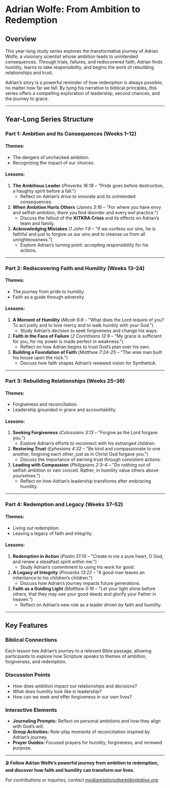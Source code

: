 # **Adrian Wolfe: From Ambition to Redemption**

## **Overview**  
This year-long study series explores the transformative journey of Adrian Wolfe, a visionary scientist whose ambition leads to unintended consequences. Through trials, failures, and rediscovered faith, Adrian finds humility, learns to take responsibility, and begins the work of rebuilding relationships and trust.  

Adrian’s story is a powerful reminder of how redemption is always possible, no matter how far we fall. By tying his narrative to biblical principles, this series offers a compelling exploration of leadership, second chances, and the journey to grace.

---

## **Year-Long Series Structure**

### **Part 1: Ambition and Its Consequences (Weeks 1–12)**  
#### **Themes:**  
- The dangers of unchecked ambition.  
- Recognizing the impact of our choices.  

#### **Lessons:**  
1. **The Ambitious Leader** (*Proverbs 16:18* – "Pride goes before destruction, a haughty spirit before a fall.")  
   - Reflect on Adrian’s drive to innovate and its unintended consequences.  
2. **When Ambition Hurts Others** (*James 3:16* – "For where you have envy and selfish ambition, there you find disorder and every evil practice.")  
   - Discuss the fallout of the **KITKRA Crisis** and its effects on Adrian’s team and family.  
3. **Acknowledging Mistakes** (*1 John 1:9* – "If we confess our sins, he is faithful and just to forgive us our sins and to cleanse us from all unrighteousness.")  
   - Explore Adrian’s turning point: accepting responsibility for his actions.  

---

### **Part 2: Rediscovering Faith and Humility (Weeks 13–24)**  
#### **Themes:**  
- The journey from pride to humility.  
- Faith as a guide through adversity.  

#### **Lessons:**  
1. **A Moment of Humility** (*Micah 6:8* – "What does the Lord require of you? To act justly and to love mercy and to walk humbly with your God.")  
   - Study Adrian’s decision to seek forgiveness and change his ways.  
2. **Faith in the Face of Failure** (*2 Corinthians 12:9* – "My grace is sufficient for you, for my power is made perfect in weakness.")  
   - Reflect on how Adrian begins to trust God’s plan over his own.  
3. **Building a Foundation of Faith** (*Matthew 7:24–25* – "The wise man built his house upon the rock.")  
   - Discuss how faith shapes Adrian’s renewed vision for SyntheticA.  

---

### **Part 3: Rebuilding Relationships (Weeks 25–36)**  
#### **Themes:**  
- Forgiveness and reconciliation.  
- Leadership grounded in grace and accountability.  

#### **Lessons:**  
1. **Seeking Forgiveness** (*Colossians 3:13* – "Forgive as the Lord forgave you.")  
   - Explore Adrian’s efforts to reconnect with his estranged children.  
2. **Restoring Trust** (*Ephesians 4:32* – "Be kind and compassionate to one another, forgiving each other, just as in Christ God forgave you.")  
   - Discuss the importance of earning trust through consistent actions.  
3. **Leading with Compassion** (*Philippians 2:3–4* – "Do nothing out of selfish ambition or vain conceit. Rather, in humility value others above yourselves.")  
   - Reflect on how Adrian’s leadership transforms after embracing humility.  

---

### **Part 4: Redemption and Legacy (Weeks 37–52)**  
#### **Themes:**  
- Living out redemption.  
- Leaving a legacy of faith and integrity.  

#### **Lessons:**  
1. **Redemption in Action** (*Psalm 51:10* – "Create in me a pure heart, O God, and renew a steadfast spirit within me.")  
   - Study Adrian’s commitment to using his work for good.  
2. **A Legacy of Integrity** (*Proverbs 13:22* – "A good man leaves an inheritance to his children’s children.")  
   - Discuss how Adrian’s journey impacts future generations.  
3. **Faith as a Guiding Light** (*Matthew 5:16* – "Let your light shine before others, that they may see your good deeds and glorify your Father in heaven.")  
   - Reflect on Adrian’s new role as a leader driven by faith and humility.  

---

## **Key Features**

### **Biblical Connections**  
Each lesson ties Adrian’s journey to a relevant Bible passage, allowing participants to explore how Scripture speaks to themes of ambition, forgiveness, and redemption.

### **Discussion Points**  
- How does ambition impact our relationships and decisions?  
- What does humility look like in leadership?  
- How can we seek and offer forgiveness in our own lives?  

### **Interactive Elements**  
- **Journaling Prompts:** Reflect on personal ambitions and how they align with God’s will.  
- **Group Activities:** Role-play moments of reconciliation inspired by Adrian’s journey.  
- **Prayer Guides:** Focused prayers for humility, forgiveness, and renewed purpose.  

---

🎬 **Follow Adrian Wolfe’s powerful journey from ambition to redemption, and discover how faith and humility can transform our lives.**

*For contributions or inquiries, contact [mediarelations@arktikinitiative.org](mailto:mediarelations@arktikinitiative.org).*

